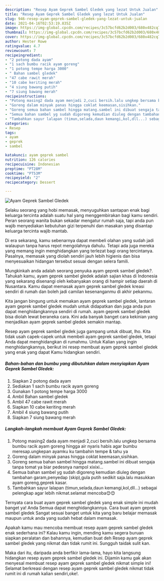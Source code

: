 ```yaml
---
description: "Resep Ayam Geprek Sambel Gledek yang lezat Untuk Jualan"
title: "Resep Ayam Geprek Sambel Gledek yang lezat Untuk Jualan"
slug: 946-resep-ayam-geprek-sambel-gledek-yang-lezat-untuk-jualan
date: 2021-04-16T02:53:19.835Z
image: https://img-global.cpcdn.com/recipes/3c57bcfd62b2d003/680x482cq70/ayam-geprek-sambel-gledek-foto-resep-utama.jpg
thumbnail: https://img-global.cpcdn.com/recipes/3c57bcfd62b2d003/680x482cq70/ayam-geprek-sambel-gledek-foto-resep-utama.jpg
cover: https://img-global.cpcdn.com/recipes/3c57bcfd62b2d003/680x482cq70/ayam-geprek-sambel-gledek-foto-resep-utama.jpg
author: Hester Rowe
ratingvalue: 4.7
reviewcount: 7
recipeingredient:
- "2 potong dada ayam"
- "1 sach bumbu racik ayam goreng"
- "1 potong tempe harga 3000"
- " Bahan sambel gledek"
- "47 cabe rawit merah"
- "10 cabe keriting merah"
- "4 siung bawang putih"
- "7 siung bawang merah"
recipeinstructions:
- "Potong masing2 dada ayam menjadi 2,cuci bersih.lalu ungkep bersama bumbu racik ayam goreng hingga air nyaris habis agar bumbu meresap.ungkepan ayamku ku tambahin tempe &amp; tahu ya"
- "Goreng dalam minyak panas hingga coklat keemasan,sisihkan."
- "Goreng semua bahan sambel hingga matang.sambel ini dibuat sengaja tanpa tomat ya biar pedesnya nampol xixixi..."
- "Semua bahan sambel yg sudah digoreng kemudian diuleg dengan tambahan garam,penyedap (skip),gula putih sedikit saja.lalu masukkan ayam goreng,geprek kasar."
- "Tambahkan sayur lalapan (timun,selada,daun kemangi,kol,dll...) sebagai pelengkap agar lebih nikmat.selamat mencoba😊😊"
categories:
- Resep
tags:
- ayam
- geprek
- sambel

katakunci: ayam geprek sambel 
nutrition: 126 calories
recipecuisine: Indonesian
preptime: "PT28M"
cooktime: "PT53M"
recipeyield: "2"
recipecategory: Dessert

---
```



![Ayam Geprek Sambel Gledek](https://img-global.cpcdn.com/recipes/3c57bcfd62b2d003/680x482cq70/ayam-geprek-sambel-gledek-foto-resep-utama.jpg)

Selaku seorang yang hobi memasak, menyuguhkan santapan enak bagi keluarga tercinta adalah suatu hal yang menggembirakan bagi kamu sendiri. Peran seorang  wanita bukan sekadar mengatur rumah saja, tapi anda pun wajib menyediakan kebutuhan gizi terpenuhi dan masakan yang disantap keluarga tercinta wajib mantab.

Di era  sekarang, kamu sebenarnya dapat membeli olahan yang sudah jadi walaupun tanpa harus repot mengolahnya dahulu. Tetapi ada juga mereka yang memang ingin menghidangkan yang terlezat bagi orang tercintanya. Pasalnya, memasak yang diolah sendiri jauh lebih higienis dan bisa menyesuaikan hidangan tersebut sesuai dengan selera famili. 



Mungkinkah anda adalah seorang penyuka ayam geprek sambel gledek?. Tahukah kamu, ayam geprek sambel gledek adalah sajian khas di Indonesia yang sekarang disenangi oleh kebanyakan orang di hampir setiap daerah di Nusantara. Kamu dapat memasak ayam geprek sambel gledek kreasi sendiri di rumah dan boleh jadi camilan kesenanganmu di akhir pekanmu.

Kita jangan bingung untuk memakan ayam geprek sambel gledek, lantaran ayam geprek sambel gledek mudah untuk didapatkan dan juga anda pun dapat menghidangkannya sendiri di rumah. ayam geprek sambel gledek bisa diolah lewat beraneka cara. Kini ada banyak banget cara kekinian yang menjadikan ayam geprek sambel gledek semakin mantap.

Resep ayam geprek sambel gledek juga gampang untuk dibuat, lho. Kita tidak usah capek-capek untuk membeli ayam geprek sambel gledek, tetapi Anda dapat menghidangkan di rumahmu. Untuk Kalian yang ingin menghidangkannya, berikut ini resep membuat ayam geprek sambel gledek yang enak yang dapat Kamu hidangkan sendiri.

<!--inarticleads1-->

##### Bahan-bahan dan bumbu yang dibutuhkan dalam menyiapkan Ayam Geprek Sambel Gledek:

1. Siapkan 2 potong dada ayam
1. Sediakan 1 sach bumbu racik ayam goreng
1. Gunakan 1 potong tempe harga 3000
1. Ambil  Bahan sambel gledek
1. Ambil 47 cabe rawit merah
1. Siapkan 10 cabe keriting merah
1. Ambil 4 siung bawang putih
1. Siapkan 7 siung bawang merah




<!--inarticleads2-->

##### Langkah-langkah membuat Ayam Geprek Sambel Gledek:

1. Potong masing2 dada ayam menjadi 2,cuci bersih.lalu ungkep bersama bumbu racik ayam goreng hingga air nyaris habis agar bumbu meresap.ungkepan ayamku ku tambahin tempe &amp; tahu ya
1. Goreng dalam minyak panas hingga coklat keemasan,sisihkan.
1. Goreng semua bahan sambel hingga matang.sambel ini dibuat sengaja tanpa tomat ya biar pedesnya nampol xixixi...
1. Semua bahan sambel yg sudah digoreng kemudian diuleg dengan tambahan garam,penyedap (skip),gula putih sedikit saja.lalu masukkan ayam goreng,geprek kasar.
1. Tambahkan sayur lalapan (timun,selada,daun kemangi,kol,dll...) sebagai pelengkap agar lebih nikmat.selamat mencoba😊😊




Ternyata cara buat ayam geprek sambel gledek yang enak simple ini mudah banget ya! Anda Semua dapat menghidangkannya. Cara buat ayam geprek sambel gledek Sangat sesuai banget untuk kita yang baru belajar memasak maupun untuk anda yang sudah hebat dalam memasak.

Apakah kamu mau mencoba membuat resep ayam geprek sambel gledek enak sederhana ini? Kalau kamu ingin, mending kamu segera buruan siapkan peralatan dan bahannya, kemudian buat deh Resep ayam geprek sambel gledek yang nikmat dan tidak rumit ini. Sungguh taidak sulit kan. 

Maka dari itu, daripada anda berfikir lama-lama, hayo kita langsung hidangkan resep ayam geprek sambel gledek ini. Dijamin kamu gak akan menyesal membuat resep ayam geprek sambel gledek nikmat simple ini! Selamat berkreasi dengan resep ayam geprek sambel gledek nikmat tidak rumit ini di rumah kalian sendiri,oke!.

